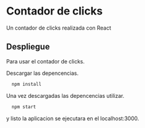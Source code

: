 # Contador de clicks

Un contador de clicks realizada con React



## Despliegue

Para usar el contador de clicks.

Descargar las depencencias.
```bash
  npm install
  ```
Una vez descargadas las depencencias utilizar.
```bash
  npm start
  ```
y listo la aplicacion se ejecutara en el localhost:3000.
